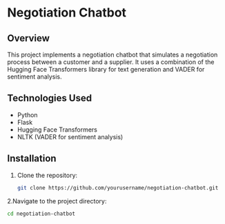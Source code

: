 # Negotiation Chatbot

## Overview
This project implements a negotiation chatbot that simulates a negotiation process between a customer and a supplier. It uses a combination of the Hugging Face Transformers library for text generation and VADER for sentiment analysis.

## Technologies Used
- Python
- Flask
- Hugging Face Transformers
- NLTK (VADER for sentiment analysis)

## Installation

1. Clone the repository:
   ```bash
   git clone https://github.com/yourusername/negotiation-chatbot.git
   
2.Navigate to the project directory:
```bash
cd negotiation-chatbot
```

